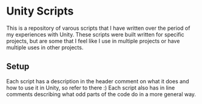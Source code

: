 # Unity Scripts

This is a repository of varous scripts that I have written over the period of my experiences with Unity. These scripts were built written for specific projects, but are some that I feel like I use in multiple projects or have multiple uses in other projects.

## Setup

Each script has a description in the header comment on what it does and how to use it in Unity, so refer to there :) Each script also has in line comments describing what odd parts of the code do in a more general way.
